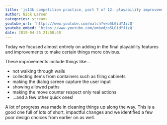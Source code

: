 ```yaml
---
title: 'js13k competition practice, part 7 of 12: playability improvements'
author: Nick Larsen
categories: streams
youtube_url: 'https://www.youtube.com/watch?v=o5LGidYJizQ'
youtube_embed: 'https://www.youtube.com/embed/o5LGidYJizQ'
date: 2019-04-25 21:50:40
---
```


Today we focused almost entirely on adding in the final playability features and improvements to make certain things more obvious.

These improvements include things like...

- not walking through walls
- collecting items from containers such as filing cabinets
- making the dialog screen capture the user input
- showing allowed paths
- making the move counter respect only real actions
- ...and a few other quick ones!

A lot of progress was made in cleaning things up along the way.  This is a good one full of lots of short, impactful changes and we identified a few poor design choices from earlier on as well.